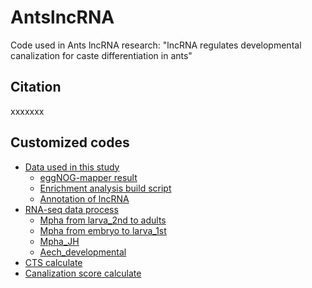 # AntslncRNA
Code used in Ants lncRNA research: "lncRNA regulates developmental canalization for caste differentiation in ants"

## Citation

xxxxxxx


## Customized codes
- [Data used in this study](data/build/)
	- [eggNOG-mapper result](data/build/Mpha.emapper.annotations.tsv)
	- [Enrichment analysis build script](data/build/build_locoal_org.Mpha.eg.db.R)
	- [Annotation of lncRNA](data/genome/)
- [RNA-seq data process](script/raw_data_process/)
	- [Mpha from larva_2nd to adults](script/raw_data_process/mpha.dev.RNAseq/)
	- [Mpha from embryo to larva_1st](script/raw_data_process/mpha.dev.RNAseq.embryo_1st/)
	- [Mpha_JH](script/raw_data_process/mpha.JH.RNAseq/)
	- [Aech_developmental](script/raw_data_process/aech.dev.RNAseq/)
- [CTS calculate](script/CTS/JH.CTS.R)
- [Canalization score calculate](script/canalization_score/)

